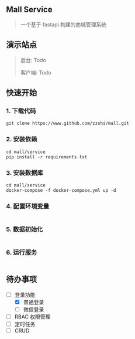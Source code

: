## Mall Service
> 一个基于 fastapi 构建的商城管理系统

## 演示站点

> 后台: Todo
> 
> 客户端: Todo

## 快速开始

### 1. 下载代码

```shell
git clone https://www.github.com/zzshi/mall.git
```

### 2. 安装依赖
```shell
cd mall/service
pip install -r requirements.txt
```

### 3. 安装数据库
```shell
cd mall/service
docker-compose -f docker-compose.yml up -d
```

### 4. 配置环境变量
```shell

```

### 5. 数据初始化
```shell

```

### 6. 运行服务
```shell

```

## 待办事项
- [ ] 登录功能
  - [x] 普通登录
  - [ ] 微信登录
- [ ] RBAC 权限管理
- [ ] 定时任务
- [ ] CRUD